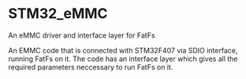 # STM32_eMMC

An eMMC driver and interface layer for FatFs

An EMMC code that is connected with STM32F407 via SDIO interface, running FatFs on it.
The code has an interface layer which gives all the required parameters neccessary to 
run FatFs on it.

